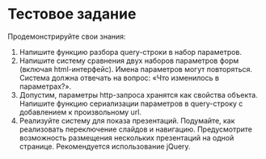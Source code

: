 Тестовое задание
==========
Продемонстрируйте свои знания:

1.	Напишите функцию разбора query-строки в набор параметров.
2.	Напишите систему сравнения двух наборов параметров форм (включая html-интерфейс). Имена параметров могут повторяться. Система должна отвечать на вопрос: «Что изменилось в параметрах?».
3.	Допустим, параметры http-запроса хранятся как свойства объекта. Напишите функцию сериализации параметров в query-строку с добавлением к произвольному url.
4.	Реализуйте систему для показа презентаций. Подумайте, как реализовать переключение слайдов и навигацию. Предусмотрите возможность размещения нескольких презентаций на одной странице. Рекомендуется использование jQuery.
